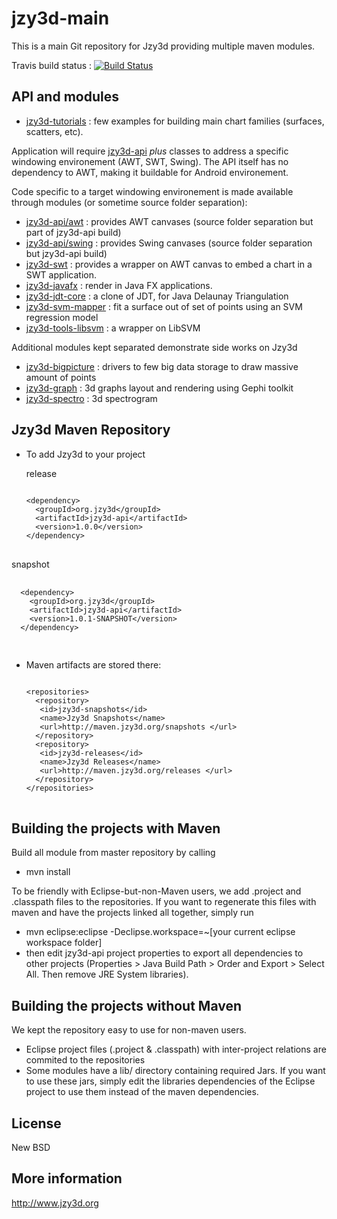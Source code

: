 jzy3d-main
==========

This is a main Git repository for Jzy3d providing multiple maven modules.

Travis build status : [![Build Status](https://travis-ci.org/jzy3d/jzy3d-api.svg?branch=master)](https://travis-ci.org/jzy3d/jzy3d-api)




API and modules
-----------------------------------
- <a href="https://github.com/jzy3d/jzy3d-api/blob/master/jzy3d-tutorials">jzy3d-tutorials</a> : few examples for building main chart families (surfaces, scatters, etc).

Application will require <a href="https://github.com/jzy3d/jzy3d-api/blob/master/jzy3d-api/src/api">jzy3d-api</a> <i>plus</i> classes to address a specific windowing environement (AWT, SWT, Swing). The API itself has no dependency to AWT, making it buildable for Android environement.

Code specific to a target windowing environement is made available through modules (or sometime source folder separation):
- <a href="https://github.com/jzy3d/jzy3d-api/blob/master/jzy3d-api/src/awt">jzy3d-api/awt</a> : provides AWT canvases (source folder separation but part of jzy3d-api build)
- <a href="https://github.com/jzy3d/jzy3d-api/blob/master/jzy3d-api/src/swing">jzy3d-api/swing</a> : provides Swing canvases  (source folder separation but jzy3d-api build)
- <a href="https://github.com/jzy3d/jzy3d-api/blob/master/jzy3d-swt">jzy3d-swt</a> : provides a wrapper on AWT canvas to embed a chart in a SWT application.
- <a href="https://github.com/jzy3d/jzy3d-api/blob/master/jzy3d-javafx">jzy3d-javafx</a> : render in Java FX applications.
- <a href="https://github.com/jzy3d/jzy3d-api/blob/master/jzy3d-jdt-core">jzy3d-jdt-core</a> : a clone of JDT, for Java Delaunay Triangulation
- <a href="https://github.com/jzy3d/jzy3d-api/blob/master/jzy3d-svm-mapper">jzy3d-svm-mapper</a> : fit a surface out of set of points using an SVM regression model
- <a href="https://github.com/jzy3d/jzy3d-api/blob/master/jzy3d-tools-libsvm">jzy3d-tools-libsvm</a> : a wrapper on LibSVM


Additional modules kept separated demonstrate side works on Jzy3d
- <a href="https://github.com/jzy3d/bigpicture">jzy3d-bigpicture</a> : drivers to few big data storage to draw massive amount of points
- <a href="https://github.com/jzy3d/jzy3d-graphs">jzy3d-graph</a> : 3d graphs layout and rendering using Gephi toolkit
- <a href="https://github.com/jzy3d/jzy3d-spectro">jzy3d-spectro</a> : 3d spectrogram



Jzy3d Maven Repository
-----------------------------------
- To add Jzy3d to your project

  release
  <pre>
  <code>
  &lt;dependency&gt;
    &lt;groupId&gt;org.jzy3d&lt;/groupId&gt;
    &lt;artifactId&gt;jzy3d-api&lt;/artifactId&gt;
    &lt;version&gt;1.0.0&lt;/version&gt;
  &lt;/dependency&gt;
  </code>
  </pre>
 snapshot
  <pre>
  <code>
  &lt;dependency&gt;
    &lt;groupId&gt;org.jzy3d&lt;/groupId&gt;
    &lt;artifactId&gt;jzy3d-api&lt;/artifactId&gt;
    &lt;version&gt;1.0.1-SNAPSHOT&lt;/version&gt;
  &lt;/dependency&gt;
  </code>
  </pre>


- Maven artifacts are stored there:
  <pre>
  <code>
  &lt;repositories&gt;
    &lt;repository&gt;
  	 &lt;id&gt;jzy3d-snapshots&lt;/id&gt;
  	 &lt;name&gt;Jzy3d Snapshots&lt;/name&gt;
  	 &lt;url&gt;http://maven.jzy3d.org/snapshots &lt;/url&gt;
    &lt;/repository&gt;
    &lt;repository&gt;
  	 &lt;id&gt;jzy3d-releases&lt;/id&gt;
  	 &lt;name&gt;Jzy3d Releases&lt;/name&gt;
  	 &lt;url&gt;http://maven.jzy3d.org/releases &lt;/url&gt;
    &lt;/repository&gt;
  &lt;/repositories&gt;
  </code>
  </pre>

Building the projects with Maven
-----------------------------------
Build all module from master repository by calling
- mvn install

To be friendly with Eclipse-but-non-Maven users, we add .project and .classpath files to the repositories. If you want to regenerate this files with maven and have the projects linked all together, simply run
- mvn eclipse:eclipse -Declipse.workspace=~[your current eclipse workspace folder]
- then edit jzy3d-api project properties to export all dependencies to other projects (Properties > Java Build Path > Order and Export > Select All. Then remove JRE System libraries).

Building the projects without Maven
-----------------------------------
We kept the repository easy to use for non-maven users.
- Eclipse project files (.project & .classpath) with inter-project relations are commited to the repositories
- Some modules have a lib/ directory containing required Jars. If you want to use these jars, simply edit the libraries dependencies of the Eclipse project to use them instead of the maven dependencies.

License
--------------
New BSD

More information
--------------
http://www.jzy3d.org
